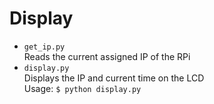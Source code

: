 # Display
* `get_ip.py`  
Reads the current assigned IP of the RPi  
* `display.py`  
Displays the IP and current time on the LCD  
Usage: `$ python display.py`  